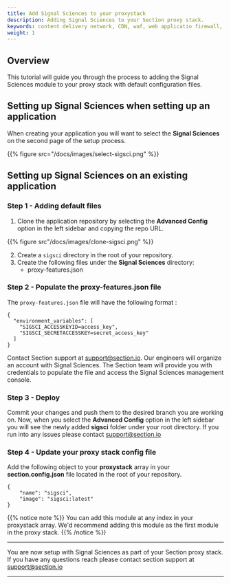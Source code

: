 ```yaml
---
title: Add Signal Sciences to your proxystack
description: Adding Signal Sciences to your Section proxy stack.
keywords: content delivery network, CDN, waf, web applicatio firewall, Signal Sciences, reverse proxies, proxy, proxy template
weight: 1
---
```


## Overview

This tutorial will guide you through the process to adding the Signal Sciences module to your proxy stack with default configuration files.

## Setting up Signal Sciences when setting up an application

When creating your application you will want to select the **Signal Sciences** on the second page of the setup process.

{{% figure src="/docs/images/select-sigsci.png" %}}

## Setting up Signal Sciences on an existing application

### Step 1 - Adding default files

1. Clone the application repository by selecting the **Advanced Config** option in the left sidebar and copying the repo URL.

{{% figure src"/docs/images/clone-sigsci.png" %}}

2. Create a `sigsci` directory in the root of your repository.
3. Create the following files under the **Signal Sciences** directory:
    * proxy-features.json

### Step 2 - Populate the proxy-features.json file

The `proxy-features.json` file will have the following format :
```
{
  "environment_variables": [
    "SIGSCI_ACCESSKEYID=access_key",
    "SIGSCI_SECRETACCESSKEY=secret_access_key"
  ]
}
```

Contact Section support at support@section.io. Our engineers will organize an account with Signal Sciences. The Section team will provide you with credentials to populate the file and access the Signal Sciences management console.

### Step 3 - Deploy

Commit your changes and push them to the desired branch you are working on. Now, when you select the **Advanced Config** option in the left sidebar you will see the newly added **sigsci** folder under your root directory. If you run into any issues please contact support@section.io

### Step 4 - Update your proxy stack config file

 Add the following object to your **proxystack** array in your **section.config.json** file located in the root of your repository.

```
{
    "name": "sigsci",
    "image": "sigsci:latest"
}
```

{{% notice note %}}
You can add this module at any index in your proxystack array. We'd recommend adding this module as the first module in the proxy stack.
{{% /notice %}}

____

You are now setup with Signal Sciences as part of your Section proxy stack. If you have any questions reach please contact section support at support@section.io

___
